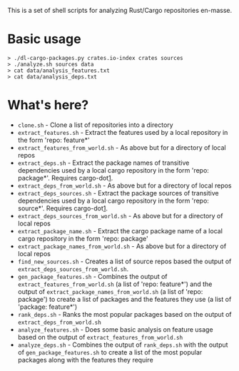 This is a set of shell scripts for analyzing Rust/Cargo repositories
en-masse.

# Basic usage

```
> ./dl-cargo-packages.py crates.io-index crates sources
> ./analyze.sh sources data
> cat data/analysis_features.txt
> cat data/analysis_deps.txt
```

# What's here?

* `clone.sh` - Clone a list of repositories into a directory
* `extract_features.sh` - Extract the features used by a local
  repository in the form 'repo: feature*'
* `extract_features_from_world.sh` - As above but for a directory of
  local repos
* `extract_deps.sh` - Extract the package names of transitive
  dependencies used by a local cargo repository in the form 'repo:
  package*'. Requires cargo-dot[1].
* `extract_deps_from_world.sh` - As above but for a directory of local
  repos
* `extract_deps_sources.sh` - Extract the package sources of transitive
  dependencies used by a local cargo repository in the form 'repo:
  source*'. Requires cargo-dot[1].
* `extract_deps_sources_from_world.sh` - As above but for a directory
  of local repos
* `extract_package_name.sh` - Extract the cargo package name of a local
  cargo repository in the form 'repo: package'
* `extract_package_names_from_world.sh` - As above but for a directory
  of local repos
* `find_new_sources.sh` - Creates a list of source repos based
  the output of `extract_deps_sources_from_world.sh`.
* `gen_package_features.sh` - Combines the output of
  `extract_features_from_world.sh` (a list of 'repo: feature*') and
  the output of `extract_package_names_from_world.sh` (a list of
  'repo: package') to create a list of packages and the features they
  use (a list of 'package: feature*')
* `rank_deps.sh` - Ranks the most popular packages based on the
  output of `extract_deps_from_world.sh`
* `analyze_features.sh` - Does some basic analysis on feature usage
  based on the output of `extract_features_from_world.sh`
* `analyze_deps.sh` - Combines the output of
  `rank_deps.sh` with the output of `gen_package_features.sh` to create
  a list of the most popular packages along with the features they
  require


[1]: https://github.com/maxsnew/cargo-dot
